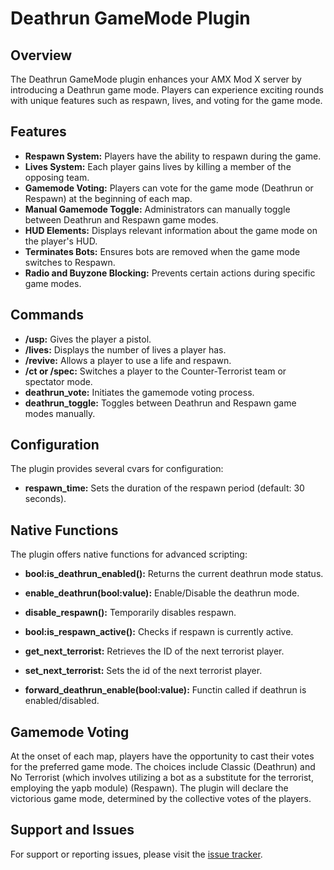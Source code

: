 # Deathrun GameMode Plugin

## Overview

The Deathrun GameMode plugin enhances your AMX Mod X server by introducing a Deathrun game mode. Players can experience exciting rounds with unique features such as respawn, lives, and voting for the game mode.

## Features

- **Respawn System:** Players have the ability to respawn during the game.
- **Lives System:** Each player gains lives by killing a member of the opposing team.
- **Gamemode Voting:** Players can vote for the game mode (Deathrun or Respawn) at the beginning of each map.
- **Manual Gamemode Toggle:** Administrators can manually toggle between Deathrun and Respawn game modes.
- **HUD Elements:** Displays relevant information about the game mode on the player's HUD.
- **Terminates Bots:** Ensures bots are removed when the game mode switches to Respawn.
- **Radio and Buyzone Blocking:** Prevents certain actions during specific game modes.

## Commands

- **/usp:** Gives the player a pistol.
- **/lives:** Displays the number of lives a player has.
- **/revive:** Allows a player to use a life and respawn.
- **/ct or /spec:** Switches a player to the Counter-Terrorist team or spectator mode.
- **deathrun_vote:** Initiates the gamemode voting process.
- **deathrun_toggle:** Toggles between Deathrun and Respawn game modes manually.

## Configuration

The plugin provides several cvars for configuration:

- **respawn_time:** Sets the duration of the respawn period (default: 30 seconds).

## Native Functions

The plugin offers native functions for advanced scripting:

- **bool:is_deathrun_enabled():** Returns the current deathrun mode status.
- **enable_deathrun(bool:value):** Enable/Disable the deathrun mode.
- **disable_respawn():** Temporarily disables respawn.
- **bool:is_respawn_active():** Checks if respawn is currently active.
- **get_next_terrorist:** Retrieves the ID of the next terrorist player.
- **set_next_terrorist:** Sets the id of the next terrorist player.

- **forward_deathrun_enable(bool:value):** Functin called if deathrun is enabled/disabled.

## Gamemode Voting

At the onset of each map, players have the opportunity to cast their votes for the preferred game mode. The choices include Classic (Deathrun) and No Terrorist (which involves utilizing a bot as a substitute for the terrorist, employing the yapb module) (Respawn). The plugin will declare the victorious game mode, determined by the collective votes of the players.

## Support and Issues

For support or reporting issues, please visit the [issue tracker](https://github.com/human416c6578/Deathrun-GameMode/issues).

